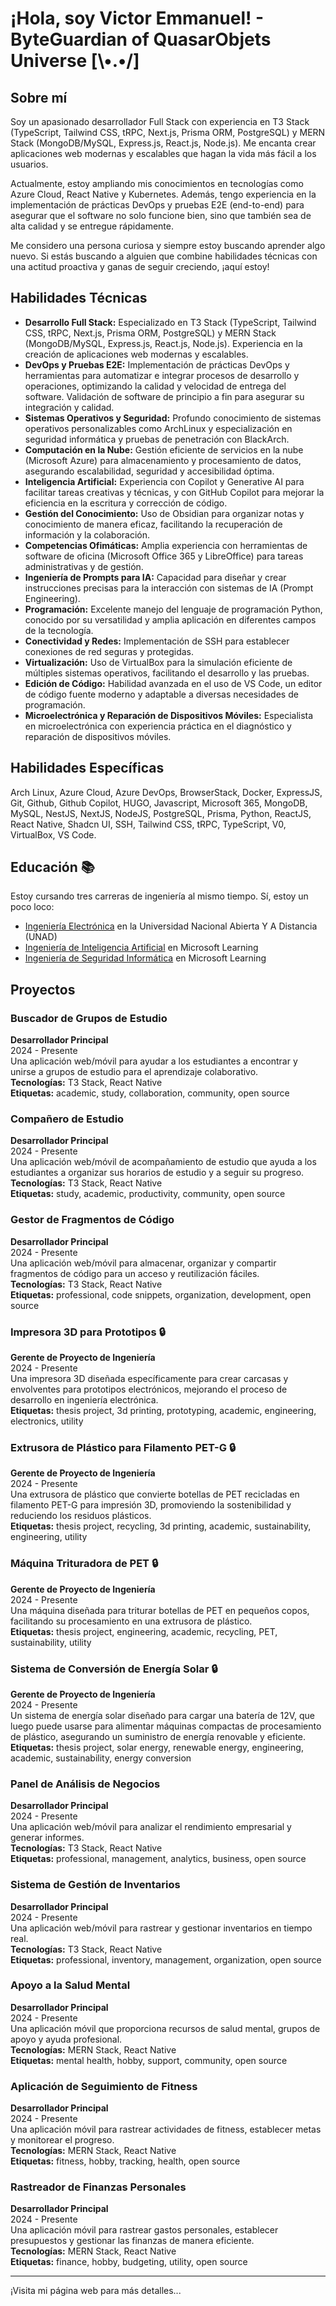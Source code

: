 # ¡Hola, soy Victor Emmanuel! - ByteGuardian of QuasarObjets Universe [\•.•/] 

## Sobre mí

Soy un apasionado desarrollador Full Stack con experiencia en T3 Stack (TypeScript, Tailwind CSS, tRPC, Next.js, Prisma ORM, PostgreSQL) y MERN Stack (MongoDB/MySQL, Express.js, React.js, Node.js). Me encanta crear aplicaciones web modernas y escalables que hagan la vida más fácil a los usuarios.

Actualmente, estoy ampliando mis conocimientos en tecnologías como Azure Cloud, React Native y Kubernetes. Además, tengo experiencia en la implementación de prácticas DevOps y pruebas E2E (end-to-end) para asegurar que el software no solo funcione bien, sino que también sea de alta calidad y se entregue rápidamente.

Me considero una persona curiosa y siempre estoy buscando aprender algo nuevo. Si estás buscando a alguien que combine habilidades técnicas con una actitud proactiva y ganas de seguir creciendo, ¡aquí estoy!


## Habilidades Técnicas 

- **Desarrollo Full Stack:** Especializado en T3 Stack (TypeScript, Tailwind CSS, tRPC, Next.js, Prisma ORM, PostgreSQL) y MERN Stack (MongoDB/MySQL, Express.js, React.js, Node.js). Experiencia en la creación de aplicaciones web modernas y escalables.
- **DevOps y Pruebas E2E:** Implementación de prácticas DevOps y herramientas para automatizar e integrar procesos de desarrollo y operaciones, optimizando la calidad y velocidad de entrega del software. Validación de software de principio a fin para asegurar su integración y calidad.
- **Sistemas Operativos y Seguridad:** Profundo conocimiento de sistemas operativos personalizables como ArchLinux y especialización en seguridad informática y pruebas de penetración con BlackArch.
- **Computación en la Nube:** Gestión eficiente de servicios en la nube (Microsoft Azure) para almacenamiento y procesamiento de datos, asegurando escalabilidad, seguridad y accesibilidad óptima.
- **Inteligencia Artificial:** Experiencia con Copilot y Generative AI para facilitar tareas creativas y técnicas, y con GitHub Copilot para mejorar la eficiencia en la escritura y corrección de código.
- **Gestión del Conocimiento:** Uso de Obsidian para organizar notas y conocimiento de manera eficaz, facilitando la recuperación de información y la colaboración.
- **Competencias Ofimáticas:** Amplia experiencia con herramientas de software de oficina (Microsoft Office 365 y LibreOffice) para tareas administrativas y de gestión.
- **Ingeniería de Prompts para IA:** Capacidad para diseñar y crear instrucciones precisas para la interacción con sistemas de IA (Prompt Engineering).
- **Programación:** Excelente manejo del lenguaje de programación Python, conocido por su versatilidad y amplia aplicación en diferentes campos de la tecnología.
- **Conectividad y Redes:** Implementación de SSH para establecer conexiones de red seguras y protegidas.
- **Virtualización:** Uso de VirtualBox para la simulación eficiente de múltiples sistemas operativos, facilitando el desarrollo y las pruebas.
- **Edición de Código:** Habilidad avanzada en el uso de VS Code, un editor de código fuente moderno y adaptable a diversas necesidades de programación.
- **Microelectrónica y Reparación de Dispositivos Móviles:** Especialista en microelectrónica con experiencia práctica en el diagnóstico y reparación de dispositivos móviles.


## Habilidades Específicas

Arch Linux, Azure Cloud, Azure DevOps, BrowserStack, Docker, ExpressJS, Git, Github, Github Copilot, HUGO, Javascript, Microsoft 365, MongoDB, MySQL, NestJS, NextJS, NodeJS, PostgreSQL, Prisma, Python, ReactJS, React Native, Shadcn UI, SSH, Tailwind CSS, tRPC, TypeScript, V0, VirtualBox, VS Code.


## Educación 📚

Estoy cursando tres carreras de ingeniería al mismo tiempo. Sí, estoy un poco loco:

- [Ingeniería Electrónica](https://estudios.unad.edu.co/ingenieria-electronica/) en la Universidad Nacional Abierta Y A Distancia (UNAD)
- [Ingeniería de Inteligencia Artificial](https://learn.microsoft.com/es-es/training/career-paths/ai-engineer) en Microsoft Learning
- [Ingeniería de Seguridad Informática](https://learn.microsoft.com/es-es/training/career-paths/security-engineer) en Microsoft Learning


## Proyectos

### Buscador de Grupos de Estudio
**Desarrollador Principal**  
2024 - Presente  
Una aplicación web/móvil para ayudar a los estudiantes a encontrar y unirse a grupos de estudio para el aprendizaje colaborativo.  
**Tecnologías:** T3 Stack, React Native  
**Etiquetas:** academic, study, collaboration, community, open source

### Compañero de Estudio
**Desarrollador Principal**  
2024 - Presente  
Una aplicación web/móvil de acompañamiento de estudio que ayuda a los estudiantes a organizar sus horarios de estudio y a seguir su progreso.  
**Tecnologías:** T3 Stack, React Native  
**Etiquetas:** study, academic, productivity, community, open source

### Gestor de Fragmentos de Código
**Desarrollador Principal**  
2024 - Presente  
Una aplicación web/móvil para almacenar, organizar y compartir fragmentos de código para un acceso y reutilización fáciles.  
**Tecnologías:** T3 Stack, React Native  
**Etiquetas:** professional, code snippets, organization, development, open source

### Impresora 3D para Prototipos 🔒
**Gerente de Proyecto de Ingeniería**  
2024 - Presente  
Una impresora 3D diseñada específicamente para crear carcasas y envolventes para prototipos electrónicos, mejorando el proceso de desarrollo en ingeniería electrónica.  
**Etiquetas:** thesis project, 3d printing, prototyping, academic, engineering, electronics, utility

### Extrusora de Plástico para Filamento PET-G 🔒
**Gerente de Proyecto de Ingeniería**  
2024 - Presente  
Una extrusora de plástico que convierte botellas de PET recicladas en filamento PET-G para impresión 3D, promoviendo la sostenibilidad y reduciendo los residuos plásticos.  
**Etiquetas:** thesis project, recycling, 3d printing, academic, sustainability, engineering, utility

### Máquina Trituradora de PET 🔒
**Gerente de Proyecto de Ingeniería**  
2024 - Presente  
Una máquina diseñada para triturar botellas de PET en pequeños copos, facilitando su procesamiento en una extrusora de plástico.  
**Etiquetas:** thesis project, engineering, academic, recycling, PET, sustainability, utility

### Sistema de Conversión de Energía Solar 🔒
**Gerente de Proyecto de Ingeniería**  
2024 - Presente  
Un sistema de energía solar diseñado para cargar una batería de 12V, que luego puede usarse para alimentar máquinas compactas de procesamiento de plástico, asegurando un suministro de energía renovable y eficiente.  
**Etiquetas:** thesis project, solar energy, renewable energy, engineering, academic, sustainability, energy conversion

### Panel de Análisis de Negocios
**Desarrollador Principal**  
2024 - Presente  
Una aplicación web/móvil para analizar el rendimiento empresarial y generar informes.  
**Tecnologías:** T3 Stack, React Native  
**Etiquetas:** professional, management, analytics, business, open source

### Sistema de Gestión de Inventarios
**Desarrollador Principal**  
2024 - Presente  
Una aplicación web/móvil para rastrear y gestionar inventarios en tiempo real.  
**Tecnologías:** T3 Stack, React Native  
**Etiquetas:** professional, inventory, management, organization, open source

### Apoyo a la Salud Mental
**Desarrollador Principal**  
2024 - Presente  
Una aplicación móvil que proporciona recursos de salud mental, grupos de apoyo y ayuda profesional.  
**Tecnologías:** MERN Stack, React Native  
**Etiquetas:** mental health, hobby, support, community, open source

### Aplicación de Seguimiento de Fitness
**Desarrollador Principal**  
2024 - Presente  
Una aplicación móvil para rastrear actividades de fitness, establecer metas y monitorear el progreso.  
**Tecnologías:** MERN Stack, React Native  
**Etiquetas:** fitness, hobby, tracking, health, open source

### Rastreador de Finanzas Personales
**Desarrollador Principal**  
2024 - Presente  
Una aplicación móvil para rastrear gastos personales, establecer presupuestos y gestionar las finanzas de manera eficiente.  
**Tecnologías:** MERN Stack, React Native  
**Etiquetas:** finance, hobby, budgeting, utility, open source

---

¡Visita mi página web para más detalles...
